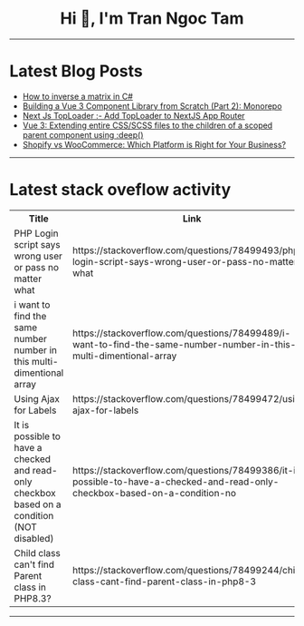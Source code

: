 <h1 align="center">Hi 👋, I'm Tran Ngoc Tam</h1>

---

# Latest Blog Posts 
<!-- BLOG-POST-LIST:START -->
- [How to inverse a matrix in C#](https://dev.to/rk042/how-to-inverse-a-matrix-in-c-12jg)
- [Building a Vue 3 Component Library from Scratch &lpar;Part 2&rpar;: Monorepo](https://dev.to/markliu2013/building-a-vue-3-component-library-from-scratch-part-2-monorepo-4oo8)
- [Next Js TopLoader :- Add TopLoader to NextJS App Router](https://dev.to/sh20raj/next-js-toploader-add-toploader-to-nextjs-app-router-1m8g)
- [Vue 3: Extending entire CSS/SCSS files to the children of a scoped parent component using :deep&lpar;&rpar;](https://dev.to/jeky1950/vue-3-extending-entire-cssscss-files-to-the-children-of-a-scoped-parent-component-using-deep-3dgo)
- [Shopify vs WooCommerce: Which Platform is Right for Your Business?](https://dev.to/myra-technolabs/shopify-vs-woocommerce-which-platform-is-right-for-your-business-2g2d)
<!-- BLOG-POST-LIST:END -->

---

# Latest stack oveflow activity
<table>
  <tr><th>Title</th><th>Link</th></tr>
  <!-- STACKOVERFLOW:START --><tr><td>PHP Login script says wrong user or pass no matter what</td><td>https://stackoverflow.com/questions/78499493/php-login-script-says-wrong-user-or-pass-no-matter-what</td></tr><tr><td>i want to find the same number number in this multi-dimentional array</td><td>https://stackoverflow.com/questions/78499489/i-want-to-find-the-same-number-number-in-this-multi-dimentional-array</td></tr><tr><td>Using Ajax for Labels</td><td>https://stackoverflow.com/questions/78499472/using-ajax-for-labels</td></tr><tr><td>It is possible to have a checked and read-only checkbox based on a condition &lpar;NOT disabled&rpar;</td><td>https://stackoverflow.com/questions/78499386/it-is-possible-to-have-a-checked-and-read-only-checkbox-based-on-a-condition-no</td></tr><tr><td>Child class can&#39;t find Parent class in PHP8.3?</td><td>https://stackoverflow.com/questions/78499244/child-class-cant-find-parent-class-in-php8-3</td></tr><!-- STACKOVERFLOW:END -->
</table>

---


